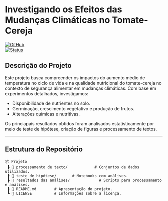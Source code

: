 # **Investigando os Efeitos das Mudanças Climáticas no Tomate-Cereja**  
[![GitHub](https://img.shields.io/badge/Version-1.0-blue)](https://github.com/)  
[![Status](https://img.shields.io/badge/Status-Em%20Desenvolvimento-yellow)](https://github.com/)  

## **Descrição do Projeto**  
Este projeto busca compreender os impactos do aumento médio de temperatura no ciclo de vida e na qualidade nutricional do tomate-cereja no contexto de segurança alimentar em mudanças climáticas. Com base em experimentos detalhados, investigamos:  
- Disponibilidade de nutrientes no solo.  
- Germinação, crescimento vegetativo e produção de frutos.  
- Alterações químicas e nutritivas.  

Os princiapais resultados obtidos foram analisados estatisticamente por meio de teste de hipótese, criação de figuras e processamento de textos.

---

## **Estrutura do Repositório**  

```plaintext
📦 Projeto
 ┣ 📂 processamento de texto/            # Conjuntos de dados utilizados.
 ┣ 📂 teste de hipótese/       # Notebooks com análises.
 ┣ 📂 resultados das análises/             # Scripts para processamento e análises.
 ┣ 📜 README.md        # Apresentação do projeto.
 ┗ 📜 LICENSE          # Informações sobre a licença.
